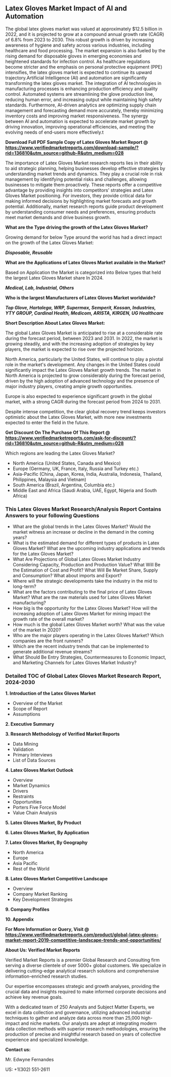 <h2>Latex Gloves Market Impact of AI and Automation</h2>The global latex gloves market was valued at approximately $12.5 billion in 2022, and it is projected to grow at a compound annual growth rate (CAGR) of 6.8% from 2023 to 2030. This robust growth is driven by increasing awareness of hygiene and safety across various industries, including healthcare and food processing. The market expansion is also fueled by the rising demand for disposable gloves in emerging economies and heightened standards for infection control. As healthcare regulations become stricter and the emphasis on personal protective equipment (PPE) intensifies, the latex gloves market is expected to continue its upward trajectory.Artificial Intelligence (AI) and automation are significantly transforming the latex gloves market. The integration of AI technologies in manufacturing processes is enhancing production efficiency and quality control. Automated systems are streamlining the glove production line, reducing human error, and increasing output while maintaining high safety standards. Furthermore, AI-driven analytics are optimizing supply chain management and forecasting demand more accurately, thereby minimizing inventory costs and improving market responsiveness. The synergy between AI and automation is expected to accelerate market growth by driving innovation, improving operational efficiencies, and meeting the evolving needs of end-users more effectively.t</p><p id="" class=""><strong>Download Full PDF Sample Copy of Latex Gloves Market Report @ <a href="https://www.verifiedmarketreports.com/download-sample/?rid=136810&utm_source=github-R&utm_medium=028" target="_blank">https://www.verifiedmarketreports.com/download-sample/?rid=136810&utm_source=github-R&utm_medium=028</a></strong></p><p>The importance of&nbsp;Latex Gloves Market research reports lies in their ability to aid strategic planning, helping businesses develop effective strategies by understanding market trends and dynamics. They play a crucial role in risk management by identifying potential risks and challenges, allowing businesses to mitigate them proactively. These reports offer a competitive advantage by providing insights into competitors' strategies and Latex Gloves Market positioning. For investors, they provide critical data for making informed decisions by highlighting market forecasts and growth potential. Additionally, market research reports guide product development by understanding consumer needs and preferences, ensuring products meet market demands and drive business growth.</p><p><strong>What are the&nbsp;Type driving the growth of the Latex Gloves Market?</strong></p><p id="" class="">Growing demand for below Type around the world has had a direct impact on the growth of the Latex Gloves Market:</p><em><strong>Disposable, Reusable</strong></em></p><strong>What are the&nbsp;Applications&nbsp;of Latex Gloves Market available in the Market?</strong></p><p id="" class="">Based on Application the Market is categorized into Below types that held the largest Latex Gloves Market share In 2024.</p><em><strong>Medical, Lab, Industrial, Others</strong></em></p><strong>Who is the largest Manufacturers of Latex Gloves Market worldwide?</strong></p><p><em><strong>Top Glove, Hartalega, WRP, Supermax, Semperit, Kossan, Industries, YTY GROUP, Cardinal Health, Medicom, ARISTA, KIRGEN, UG Healthcare</strong></em></p><p id="" class=""><strong>Short Description About Latex Gloves Market:</strong></p><p>The global Latex Gloves Market is anticipated to rise at a considerable rate during the forecast period, between 2023 and 2031. In 2022, the market is growing steadily, and with the increasing adoption of strategies by key players, the market is expected to rise over the projected horizon.</p><p>North America, particularly the United States, will continue to play a pivotal role in the market's development. Any changes in the United States could significantly impact the Latex Gloves Market growth trends. The market in North America is projected to grow considerably during the forecast period, driven by the high adoption of advanced technology and the presence of major industry players, creating ample growth opportunities.</p><p>Europe is also expected to experience significant growth in the global market, with a strong CAGR during the forecast period from 2024 to 2031.</p><p>Despite intense competition, the clear global recovery trend keeps investors optimistic about the Latex Gloves Market, with more new investments expected to enter the field in the future.</p><p id="" class=""><strong>Get Discount On The Purchase Of This Report @ <a href="https://www.verifiedmarketreports.com/ask-for-discount/?rid=136810&utm_source=github-R&utm_medium=028" target="_blank">https://www.verifiedmarketreports.com/ask-for-discount/?rid=136810&utm_source=github-R&utm_medium=028</a></strong></p>Which regions are leading the Latex Gloves Market?</p><ul><li>North America (United States, Canada and Mexico)</li><li>Europe (Germany, UK, France, Italy, Russia and Turkey etc.)</li><li>Asia-Pacific (China, Japan, Korea, India, Australia, Indonesia, Thailand, Philippines, Malaysia and Vietnam)</li><li>South America (Brazil, Argentina, Columbia etc.)</li><li>Middle East and Africa (Saudi Arabia, UAE, Egypt, Nigeria and South Africa)</li></ul><h3 id="" class="">This Latex Gloves Market Research/Analysis Report Contains Answers to your following Questions</h3><ul><li>What are the global trends in the Latex Gloves Market? Would the market witness an increase or decline in the demand in the coming years?</li><li>What is the estimated demand for different types of products in Latex Gloves Market? What are the upcoming industry applications and trends for the Latex Gloves Market?</li><li>What Are Projections of Global Latex Gloves Market Industry Considering Capacity, Production and Production Value? What Will Be the Estimation of Cost and Profit? What Will Be Market Share, Supply and Consumption? What about imports and Export?</li><li>Where will the strategic developments take the industry in the mid to long-term?</li><li>What are the factors contributing to the final price of Latex Gloves Market? What are the raw materials used for Latex Gloves Market manufacturing?</li><li>How big is the opportunity for the Latex Gloves Market? How will the increasing adoption of Latex Gloves Market for mining impact the growth rate of the overall market?</li><li>How much is the global Latex Gloves Market worth? What was the value of the market In 2020?</li><li>Who are the major players operating in the Latex Gloves Market? Which companies are the front runners?</li><li>Which are the recent industry trends that can be implemented to generate additional revenue streams?</li><li>What Should Be Entry Strategies, Countermeasures to Economic Impact, and Marketing Channels for Latex Gloves Market Industry?</li></ul><h3 id="" class="">Detailed TOC of Global Latex Gloves Market Research Report, 2024-2030</h3><p id="" class=""><strong>1. Introduction of the Latex Gloves Market</strong></p><ul><li>Overview of the Market</li><li>Scope of Report</li><li>Assumptions</li></ul><p id="" class=""><strong>2. Executive Summary</strong></p><p id="" class=""><strong>3. Research Methodology of Verified Market Reports</strong></p><ul><li>Data Mining</li><li>Validation</li><li>Primary Interviews</li><li>List of Data Sources</li></ul><p id="" class=""><strong>4. Latex Gloves Market Outlook</strong></p><ul><li>Overview</li><li>Market Dynamics</li><li>Drivers</li><li>Restraints</li><li>Opportunities</li><li>Porters Five Force Model</li><li>Value Chain Analysis</li></ul><p id="" class=""><strong>5. Latex Gloves Market, By Product</strong></p><p id="" class=""><strong>6. Latex Gloves Market, By Application</strong></p><p id="" class=""><strong>7. Latex Gloves Market, By Geography</strong></p><ul><li>North America</li><li>Europe</li><li>Asia Pacific</li><li>Rest of the World</li></ul><p id="" class=""><strong>8. Latex Gloves Market Competitive Landscape</strong></p><ul><li>Overview</li><li>Company Market Ranking</li><li>Key Development Strategies</li></ul><p id="" class=""><strong>9. Company Profiles</strong></p><p id="" class=""><strong>10. Appendix</strong></p><p id="" class=""><strong>For More Information or Query, Visit @ <a href="https://www.verifiedmarketreports.com/product/global-latex-gloves-market-report-2019-competitive-landscape-trends-and-opportunities/" target="_blank">https://www.verifiedmarketreports.com/product/global-latex-gloves-market-report-2019-competitive-landscape-trends-and-opportunities/</a></strong></p><p id="" class=""><strong>About Us: Verified Market Reports</strong></p><p id="" class="">Verified Market Reports is a premier Global Research and Consulting firm serving a diverse clientele of over 5000+ global customers. We specialize in delivering cutting-edge analytical research solutions and comprehensive information-enriched research studies.</p><p id="" class="">Our expertise encompasses strategic and growth analyses, providing the crucial data and insights required to make informed corporate decisions and achieve key revenue goals.</p><p id="" class="">With a dedicated team of 250 Analysts and Subject Matter Experts, we excel in data collection and governance, utilizing advanced industrial techniques to gather and analyze data across more than 25,000 high-impact and niche markets. Our analysts are adept at integrating modern data collection methods with superior research methodologies, ensuring the production of precise and insightful research based on years of collective experience and specialized knowledge.</p><p id="" class=""><strong>Contact us:</strong></p><p id="" class="">Mr. Edwyne Fernandes</p><p id="" class="">US: +1(302) 551-2611</p>